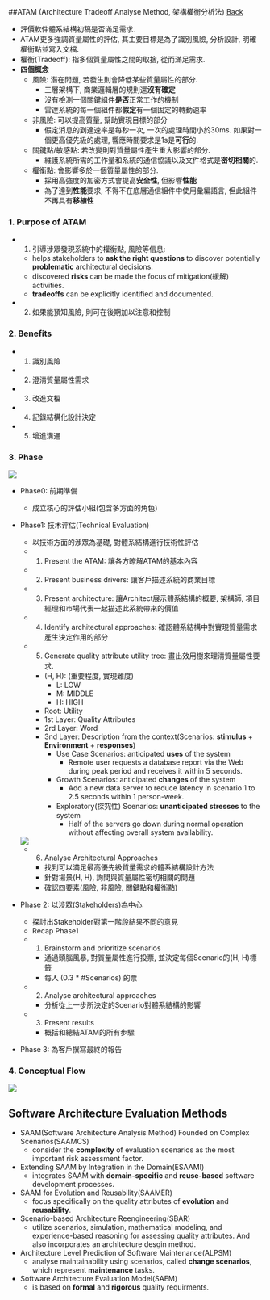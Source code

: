 ##ATAM (Architecture Tradeoff Analyse Method, 架構權衡分析法) [Back](./../Architecture.md)
- 評價軟件體系結構初稿是否滿足需求.
- ATAM更多強調質量屬性的評估, 其主要目標是為了識別風險, 分析設計, 明確權衡點並寫入文檔.
- 權衡(Tradeoff): 指多個質量屬性之間的取捨, 從而滿足需求.
- **四個概念**
	- 風險: 潛在問題, 若發生則會降低某些質量屬性的部分.
		- 三層架構下, 商業邏輯層的規則還**沒有確定**
		- 沒有檢測一個關鍵組件**是否**正常工作的機制
		- 雷達系統的每一個組件都**假定**有一個固定的轉動速率
	- 非風險: 可以提高質量, 幫助實現目標的部分
		- 假定消息的到達速率是每秒一次, 一次的處理時間小於30ms. 如果對一個更高優先級的處理, 響應時間要求是1s是**可行**的.
	- 關鍵點/敏感點: 若改變則對質量屬性產生重大影響的部分.
		- 維護系統所需的工作量和系統的通信協議以及文件格式是**密切相關**的.
	- 權衡點: 會影響多於一個質量屬性的部分.
		- 採用高強度的加密方式會提高**安全性**, 但影響**性能**
		- 為了達到**性能**要求, 不得不在底層通信組件中使用彙編語言, 但此組件不再具有**移植性**

### 1. Purpose of ATAM
- 1. 引導涉眾發現系統中的權衡點, 風險等信息:
	- helps stakeholders to **ask the right questions** to discover potentially **problematic** architectural decisions.
	- discovered **risks** can be made the focus of mitigation(緩解) activities.
	- **tradeoffs** can be explicitly identified and documented.
- 2. 如果能預知風險, 則可在後期加以注意和控制

### 2. Benefits
- 1. 識別風險
- 2. 澄清質量屬性需求
- 3. 改進文檔
- 4. 記錄結構化設計決定
- 5. 增進溝通

### 3. Phase

<img src="./phases.png">

- Phase0: 前期準備
	- 成立核心的評估小組(包含多方面的角色)
- Phase1: 技术评估(Technical Evaluation)
	- 以技術方面的涉眾為基礎, 對體系結構進行技術性評估
	- 1. Present the ATAM: 讓各方瞭解ATAM的基本內容
	- 2. Present business drivers: 讓客戶描述系統的商業目標
	- 3. Present architecture: 讓Architect展示體系結構的概要, 架構師, 項目經理和市場代表一起描述此系統帶來的價值
	- 4. Identify architectural approaches: 確認體系結構中對實現質量需求產生決定作用的部分
	- 5. Generate quality attribute utility tree: 畫出效用樹來理清質量屬性要求.
		- (H, H): (重要程度, 實現難度)
			- L: LOW
			- M: MIDDLE
			- H: HIGH
		- Root: Utility
		- 1st Layer: Quality Attributes
		- 2rd Layer: Word
		- 3nd Layer: Description from the context(Scenarios: **stimulus** + **Environment** + **responses**)
			- Use Case Scenarios: anticipated **uses** of the system
				- Remote user requests a database report via the Web during peak period and receives it within 5 seconds.
			- Growth Scenarios: anticipated **changes** of the system
				- Add a new data server to reduce latency in scenario 1 to 2.5 seconds within 1 person-week.
			- Exploratory(探究性) Scenarios: **unanticipated stresses** to the system
				- Half of the servers go down during normal operation without affecting overall system availability.

	<img src="./utility_tree.png">

	- 6. Analyse Architectural Approaches
		- 找到可以滿足最高優先級質量需求的體系結構設計方法
		- 針對場景(H, H), 詢問與質量屬性密切相關的問題
		- 確認四要素(風險, 非風險, 關鍵點和權衡點)

- Phase 2: 以涉眾(Stakeholders)為中心
	- 探討出Stakeholder對第一階段結果不同的意見
	- Recap Phase1
	- 1. Brainstorm and prioritize scenarios
		- 通過頭腦風暴, 對質量屬性進行投票, 並決定每個Scenario的(H, H)標籤
		- 每人 (0.3 * #Scenarios) 的票
	- 2. Analyse architectural approaches
		- 分析從上一步所決定的Scenario對體系結構的影響
	- 3. Present results
		- 概括和總結ATAM的所有步驟
- Phase 3: 為客戶撰寫最終的報告

### 4. Conceptual Flow

<img src="./conceptual_flow.png">

## Software Architecture Evaluation Methods

- SAAM(Software Architecture Analysis Method) Founded on Complex Scenarios(SAAMCS)
	- consider the **complexity** of evaluation scenarios as the most important risk assessment factor.
- Extending SAAM by Integration in the Domain(ESAAMI)
	- integrates SAAM with **domain-specific** and **reuse-based** software development processes.
- SAAM for Evolution and Reusability(SAAMER)
	- focus specifically on the quality attributes of **evolution** and **reusability**.
- Scenario-based Architecture Reengineering(SBAR)
	- utilize scenarios, simulation, mathematical modeling, and experience-based reasoning for assessing quality attributes. And also incorporates an architecture desgin method.
- Architecture Level Prediction of Software Maintenance(ALPSM)
	- analyse maintainability using scenarios, called **change scenarios**, which represent **maintenance** tasks.
- Software Architecture Evaluation Model(SAEM)
	- is based on **formal** and **rigorous** quality requirments.
